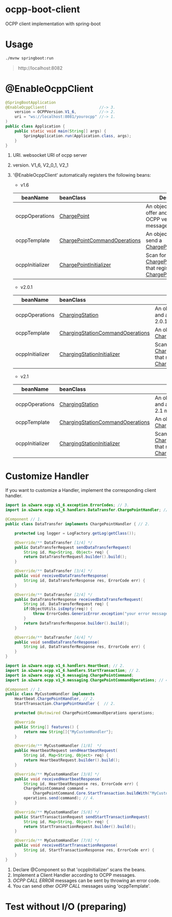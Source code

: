 # ocpp-boot-client
OCPP client implementation with spring-boot

# Usage

```bash
./mvnw springboot:run
```

> http://localhost:8082


# @EnableOcppClient 

```java
@SpringBootApplication
@EnableOcppClient(                       //-> 3. 
    version = OCPPVersion.V1_6,          //-> 2. 
	uri = "ws://localhost:8081/yourocpp" //-> 1. 
)
public class Application {
	public static void main(String[] args) {
		SpringApplication.run(Application.class, args);
	}
}
```
1. URI. websocket URI of ocpp server 

2. version. V1_6, V2_0_1, V2_1

3. '@EnableOcppClient' automatically registers the following beans:

    * v1.6

	|beanName|beanClass|Description|
	|------|:---|---|
	|ocppOperations | [ChargePoint]()| An object that can offer and answer OCPP version 1.6 message.|
	|ocppTemplate | [ChargePointCommandOperations]() | An object that can send a [ChargePointCommand]().|
	|ocppInitializer | [ChargePointInitializer]()| Scan for a [ChargePointHandler]() that register it in [ChargePoint]().|


    * v2.0.1

	|beanName|beanClass|Description|
	|------|:---|---|
	|ocppOperations | [ChargingStation]()| An object that can offer and answer OCPP version 2.0.1 message.|
	|ocppTemplate | [ChargingStationCommandOperations]()| An object that can send a [ChargingStationCommand]().|
	|ocppInitializer | [ChargingStationInitializer]()| Scan for a [ChargingStationHandler]() that register it in [ChargingStation]().|

    * v2.1

	|beanName|beanClass|Description|
	|------|:---|---|
	|ocppOperations | [ChargingStation]()| An object that can offer and answer OCPP version 2.1 message.|
	|ocppTemplate | [ChargingStationCommandOperations]()| An object that can send a [ChargingStationCommand]().|
	|ocppInitializer | [ChargingStationInitializer]()| Scan for a [ChargingStationHandler]() that register it in [ChargingStation]().|


# Customize Handler   

If you want to customize a Handler, implement the corresponding client handler.

```java
import io.u2ware.ocpp.v1_6.exception.ErrorCodes; // 3.
import io.u2ware.ocpp.v1_6.handlers.DataTransfer.ChargePointHandler; // 2.

@Component // 1.
public class DataTransfer implements ChargePointHandler { // 2.

    protected Log logger = LogFactory.getLog(getClass());

    @Override/** DataTransfer [1/4] */
    public DataTransferRequest sendDataTransferRequest(
        String id, Map<String, Object> req) {
        return DataTransferRequest.builder().build();
    }

    @Override/** DataTransfer [3/4] */
    public void receivedDataTransferResponse(
        String id, DataTransferResponse res, ErrorCode err) {
    }

    @Override/** DataTransfer [2/4] */
    public DataTransferResponse receivedDataTransferRequest(
        String id, DataTransferRequest req) {
        if(ObjectUtils.isEmpty(req)) {
            throw ErrorCodes.GenericError.exception("your error message"); // 3.
        }
        return DataTransferResponse.builder().build();
    }

    @Override/** DataTransfer [4/4] */
    public void sendDataTransferResponse(
        String id, DataTransferResponse res, ErrorCode err) {
    }
}
```

```java
import io.u2ware.ocpp.v1_6.handlers.Heartbeat; // 2.
import io.u2ware.ocpp.v1_6.handlers.StartTransaction; // 2.
import io.u2ware.ocpp.v1_6.messaging.ChargePointCommand;
import io.u2ware.ocpp.v1_6.messaging.ChargePointCommandOperations; // 4.

@Component // 1.
public class MyCustomHandler implements      
    Heartbeat.ChargePointHandler, // 2.
    StartTransaction.ChargePointHandler {  // 2.

    protected @Autowired ChargePointCommandOperations operations;

    @Override
    public String[] features() {
        return new String[]{"MyCustomHandler"};
    }

    @Override/** MyCustomHandler [1/8]  */
    public HeartbeatRequest sendHeartbeatRequest(
        String id, Map<String, Object> req) {
        return HeartbeatRequest.builder().build();
    }

    @Override/** MyCustomHandler [3/8] */
    public void receivedHeartbeatResponse(
        String id, HeartbeatResponse res, ErrorCode err) {
        ChargePointCommand command = 
            ChargePointCommand.Core.StartTransaction.buildWith("MyCustomHandler");
        operations.send(command); // 4.            
    }

    @Override/** MyCustomHandler [5/8] */
    public StartTransactionRequest sendStartTransactionRequest(
        String id, Map<String, Object> req) {
        return StartTransactionRequest.builder().build();
    }

    @Override/** MyCustomHandler [7/8] */
    public void receivedStartTransactionResponse(
        String id, StartTransactionResponse res, ErrorCode err) {
    }
}
```

1. Declare @Component so that 'ocppInitializer' scans the beans.
2. Implement a Client Handler according to OCPP messages. 
3. <i>OCPP CALL ERROR</i> messages can be sent by throwing an error code. 
4. You can send other <i>OCPP CALL</i> messages using 'ocppTemplate'.


# Test without I/O (preparing)









